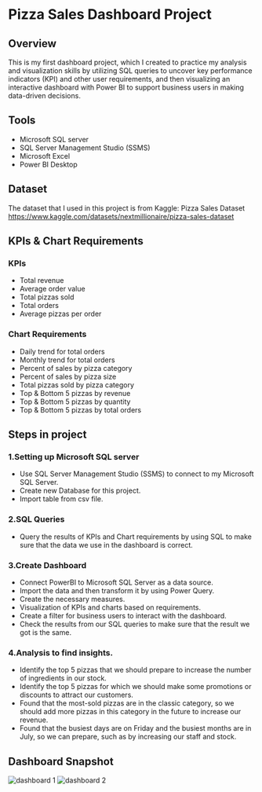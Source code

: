 # Pizza Sales Dashboard Project
## Overview
This is my first dashboard project, which I created to practice my analysis and visualization skills by utilizing SQL queries to uncover key performance indicators (KPI) and other user requirements, and then visualizing an interactive dashboard with Power BI to support business users in making data-driven decisions.
## Tools 
- Microsoft SQL server
- SQL Server Management Studio (SSMS)
- Microsoft Excel
- Power BI Desktop
## Dataset
The dataset that I used in this project is from Kaggle: Pizza Sales Dataset
https://www.kaggle.com/datasets/nextmillionaire/pizza-sales-dataset
## KPIs & Chart Requirements
### KPIs
- Total revenue
- Average order value
- Total pizzas sold
- Total orders
- Average pizzas per order
### Chart Requirements
 - Daily trend for total orders
 - Monthly trend for total orders
 - Percent of sales by pizza category
 - Percent of sales by pizza size
 - Total pizzas sold by pizza category
 - Top & Bottom 5 pizzas by revenue
 - Top & Bottom 5 pizzas by quantity
 - Top & Bottom 5 pizzas by total orders

## Steps in project
### 1.Setting up Microsoft SQL server
- Use SQL Server Management Studio (SSMS) to connect to my Microsoft SQL Server.
- Create new Database for this project.
- Import table from csv file.
### 2.SQL Queries
- Query the results of KPIs and Chart requirements by using SQL to make sure that the data we use in the dashboard is correct.
### 3.Create Dashboard
- Connect PowerBI to Microsoft SQL Server as a data source.
- Import the data and then transform it by using Power Query.
- Create the necessary measures.
- Visualization of KPIs and charts based on requirements. 
- Create a filter for business users to interact with the dashboard.
- Check the results from our SQL queries to make sure that the result we got is the same.
### 4.Analysis to find insights.
- Identify the top 5 pizzas that we should prepare to increase the number of ingredients in our stock.
- Identify the top 5 pizzas for which we should make some promotions or discounts to attract our customers.
- Found that the most-sold pizzas are in the classic category, so we should add more pizzas in this category in the future to increase our revenue.
- Found that the busiest days are on Friday and the busiest months are in July, so we can prepare, such as by increasing our staff and stock.

## Dashboard Snapshot
![dashboard 1](https://github.com/user-attachments/assets/da6087cf-680c-475d-b722-46c40066050f)
![dashboard 2](https://github.com/user-attachments/assets/a0af6c68-6a45-4eeb-9238-c80387702690)
